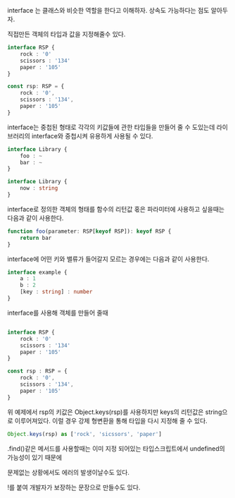 interface 는 클래스와 비슷한 역할을 한다고 이해하자.
상속도 가능하다는 점도 알아두자.

직접만든 객체의 타입과 값을 지정해줄수 있다.

```ts
interface RSP {
    rock : '0'
    scissors : '134'
    paper : '105'
}

const rsp: RSP = {
    rock : '0',
    scissors : '134',
    paper : '105'
}
```

interface는 중첩된 형태로 각각의 키값들에 관한 타입들을 만들어 줄 수 도있는데
라이브러리의 interface와 중첩시켜 유용하게 사용될 수 있다.

```ts
interface Library {
    foo : ~
    bar : ~
}

interface Library {
    now : string
}
```

interface로 정의한 객체의 형태를 함수의 리턴값 혻은 파라미터에 사용하고 싶을때는 다음과 같이 사용한다.

```ts
function foo(parameter: RSP[keyof RSP]): keyof RSP {
    return bar
}
```

interface에 어떤 키와 밸류가 들어갈지 모르는 경우에는 다음과 같이 사용한다.

```ts
interface example { 
    a : 1
    b : 2
    [key : string] : number
}
```

interface를 사용해 객체를 만들어 줄때

```ts

interface RSP { 
    rock : '0'
    scissors : '134'
    paper : '105'
}

const rsp : RSP = {
    rock : '0',
    scissors : '134',
    paper : '105'
}

```
위 예제에서 rsp의 키값은 Object.keys(rsp)를 사용하지만 keys의 리턴값은 string으로 이루어져있다.
이럴 경우 강제 형변환을 통해 타입을 다시 지정해 줄 수 있다.

```ts
Object.keys(rsp) as ['rock', 'sicssors', 'paper']
```

.find()같은 메서드를 사용할때는 이미 지정 되어있는 타입스크립트에서 undefined의 가능성이 있기 때문에

문제없는 상황에서도 에러의 발생이날수도 있다.

!를 붙여 개발자가 보장하는 문장으로 만들수도 있다.
